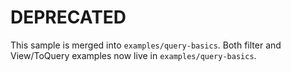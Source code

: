 # DEPRECATED

This sample is merged into `examples/query-basics`.
Both filter and View/ToQuery examples now live in `examples/query-basics`.

